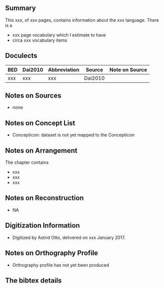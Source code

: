 ## Summary

This xxx, of xxx pages, contains information about the xxx language. 
There is a
* xxx page vocabulary 
which I estimate to have 
* circa xxx vocabulary items

## Doculects

BED | Dai2010 | Abbreviation | Source | Note on Source
--- | --- | --- | --- | ---
xxx | xxx | xxx | Dai2010 | 

## Notes on Sources

* none 

## Notes on Concept List

* Concepticon: dataset is not yet mapped to the Concepticon

## Notes on Arrangement

The chapter contains

* xxx
* xxx
* xxx 

## Notes on Reconstruction

* NA

## Digitization Information

* Digitized by Astrid Otto, delivered on xxx January 2017.

## Notes on Orthography Profile

* Orthography profile has not yet been produced

## The bibtex details
